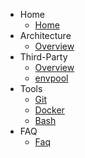 - Home
  - [Home](/README.md)
- Architecture
  - [Overview](/architecture/overview.md)
- Third-Party
  - [Overview](/thirdparty/overview.md)
  - [envpool](/thirdparty/envpool.md)
- Tools
  - [Git](/tools/git.md)
  - [Docker](/tools/docker.md)
  - [Bash](/tools/bash.md)
- FAQ
  - [Faq](/faq.md)
<!-- - Language / 语言
  - [English](/)
  - [简体中文](/zh-cn/)
  - [日本語](/ja-jp/)
  - [한국어](/ko-kr/) -->
